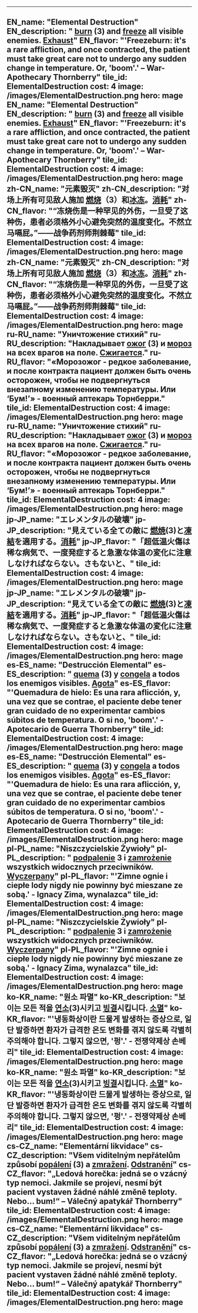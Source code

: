 ---

EN_name: "Elemental Destruction"
EN_description: " <u>burn</u> (3) and <u>freeze</u> all visible enemies. <u>Exhaust</u>"
EN_flavor: "'Freezeburn: it's a rare affliction, and once contracted, the patient must take great care not to undergo any sudden change in temperature. Or, 'boom'.' – War-Apothecary Thornberry"
tile_id: ElementalDestruction
cost: 4
image: /images/ElementalDestruction.png
hero: mage
EN_name: "Elemental Destruction"
EN_description: " <u>burn</u> (3) and <u>freeze</u> all visible enemies. <u>Exhaust</u>"
EN_flavor: "'Freezeburn: it's a rare affliction, and once contracted, the patient must take great care not to undergo any sudden change in temperature. Or, 'boom'.' – War-Apothecary Thornberry"
tile_id: ElementalDestruction
cost: 4
image: /images/ElementalDestruction.png
hero: mage
zh-CN_name: "元素毁灭"
zh-CN_description: "对场上所有可见敌人施加 <u>燃烧</u>（3）和<u>冰冻</u>。<u>消耗</u>"
zh-CN_flavor: "“冻烧伤是一种罕见的外伤，一旦受了这种伤，患者必须格外小心避免突然的温度变化。不然立马嗝屁。”——战争药剂师荆棘莓"
tile_id: ElementalDestruction
cost: 4
image: /images/ElementalDestruction.png
hero: mage
zh-CN_name: "元素毁灭"
zh-CN_description: "对场上所有可见敌人施加 <u>燃烧</u>（3）和<u>冰冻</u>。<u>消耗</u>"
zh-CN_flavor: "“冻烧伤是一种罕见的外伤，一旦受了这种伤，患者必须格外小心避免突然的温度变化。不然立马嗝屁。”——战争药剂师荆棘莓"
tile_id: ElementalDestruction
cost: 4
image: /images/ElementalDestruction.png
hero: mage
ru-RU_name: "Уничтожение стихий"
ru-RU_description: "Накладывает  <u>ожог</u> (3) и <u>мороз</u> на всех врагов на поле. <u>Сжигается</u>."
ru-RU_flavor: "«Морозожог - редкое заболевание, и после контракта пациент должен быть очень осторожен, чтобы не подвергнуться внезапному изменению температуры. Или ‘Бум!’» - военный аптекарь Торнберри."
tile_id: ElementalDestruction
cost: 4
image: /images/ElementalDestruction.png
hero: mage
ru-RU_name: "Уничтожение стихий"
ru-RU_description: "Накладывает  <u>ожог</u> (3) и <u>мороз</u> на всех врагов на поле. <u>Сжигается</u>."
ru-RU_flavor: "«Морозожог - редкое заболевание, и после контракта пациент должен быть очень осторожен, чтобы не подвергнуться внезапному изменению температуры. Или ‘Бум!’» - военный аптекарь Торнберри."
tile_id: ElementalDestruction
cost: 4
image: /images/ElementalDestruction.png
hero: mage
jp-JP_name: "エレメンタルの破壊"
jp-JP_description: "見えている全ての敵に <u>燃焼</u>(3)と<u>凍結</u>を適用する。<u>消耗</u>"
jp-JP_flavor: "「超低温火傷は稀な病気で、一度発症すると急激な体温の変化に注意しなければならない。さもないと、"
tile_id: ElementalDestruction
cost: 4
image: /images/ElementalDestruction.png
hero: mage
jp-JP_name: "エレメンタルの破壊"
jp-JP_description: "見えている全ての敵に <u>燃焼</u>(3)と<u>凍結</u>を適用する。<u>消耗</u>"
jp-JP_flavor: "「超低温火傷は稀な病気で、一度発症すると急激な体温の変化に注意しなければならない。さもないと、"
tile_id: ElementalDestruction
cost: 4
image: /images/ElementalDestruction.png
hero: mage
es-ES_name: "Destrucción Elemental"
es-ES_description: " <u>quema</u> (3) y <u>congela</u> a todos los enemigos visibles. <u>Agota</u>"
es-ES_flavor: "'Quemadura de hielo: Es una rara aflicción, y, una vez que se contrae, el paciente debe tener gran cuidado de no experimentar cambios súbitos de temperatura. O si no, 'boom'.' - Apotecario de Guerra Thornberry"
tile_id: ElementalDestruction
cost: 4
image: /images/ElementalDestruction.png
hero: mage
es-ES_name: "Destrucción Elemental"
es-ES_description: " <u>quema</u> (3) y <u>congela</u> a todos los enemigos visibles. <u>Agota</u>"
es-ES_flavor: "'Quemadura de hielo: Es una rara aflicción, y, una vez que se contrae, el paciente debe tener gran cuidado de no experimentar cambios súbitos de temperatura. O si no, 'boom'.' - Apotecario de Guerra Thornberry"
tile_id: ElementalDestruction
cost: 4
image: /images/ElementalDestruction.png
hero: mage
pl-PL_name: "Niszczycielskie Żywioły"
pl-PL_description: " <u>podpalenie</u> 3 i <u>zamrożenie</u> wszystkich widocznych przeciwników. <u>Wyczerpany</u>"
pl-PL_flavor: "'Zimne ognie i ciepłe lody nigdy nie powinny być mieszane ze sobą.' - Ignacy Zima, wynalazca"
tile_id: ElementalDestruction
cost: 4
image: /images/ElementalDestruction.png
hero: mage
pl-PL_name: "Niszczycielskie Żywioły"
pl-PL_description: " <u>podpalenie</u> 3 i <u>zamrożenie</u> wszystkich widocznych przeciwników. <u>Wyczerpany</u>"
pl-PL_flavor: "'Zimne ognie i ciepłe lody nigdy nie powinny być mieszane ze sobą.' - Ignacy Zima, wynalazca"
tile_id: ElementalDestruction
cost: 4
image: /images/ElementalDestruction.png
hero: mage
ko-KR_name: "원소 파멸"
ko-KR_description: "보이는 모든 적을  <u>연소</u>(3)시키고 <u>빙결</u>시킵니다. <u>소멸</u>"
ko-KR_flavor: "'냉동화상이란 드물게 발생하는 증상으로, 일단 발증하면 환자가 급격한 온도 변화를 겪지 않도록 각별히 주의해야 합니다. 그렇지 않으면, '펑'.' - 전쟁약제상 손베리"
tile_id: ElementalDestruction
cost: 4
image: /images/ElementalDestruction.png
hero: mage
ko-KR_name: "원소 파멸"
ko-KR_description: "보이는 모든 적을  <u>연소</u>(3)시키고 <u>빙결</u>시킵니다. <u>소멸</u>"
ko-KR_flavor: "'냉동화상이란 드물게 발생하는 증상으로, 일단 발증하면 환자가 급격한 온도 변화를 겪지 않도록 각별히 주의해야 합니다. 그렇지 않으면, '펑'.' - 전쟁약제상 손베리"
tile_id: ElementalDestruction
cost: 4
image: /images/ElementalDestruction.png
hero: mage
cs-CZ_name: "Elementární likvidace"
cs-CZ_description: "Všem viditelným nepřátelům způsobí  <u>popálení</u> (3) a <u>zmražení</u>. <u>Odstranění</u>"
cs-CZ_flavor: "„Ledová horečka: jedná se o vzácný typ nemoci. Jakmile se projeví, nesmí být pacient vystaven žádné náhlé změně teploty. Nebo... bum!“ – Válečný apatykář Thornberry"
tile_id: ElementalDestruction
cost: 4
image: /images/ElementalDestruction.png
hero: mage
cs-CZ_name: "Elementární likvidace"
cs-CZ_description: "Všem viditelným nepřátelům způsobí  <u>popálení</u> (3) a <u>zmražení</u>. <u>Odstranění</u>"
cs-CZ_flavor: "„Ledová horečka: jedná se o vzácný typ nemoci. Jakmile se projeví, nesmí být pacient vystaven žádné náhlé změně teploty. Nebo... bum!“ – Válečný apatykář Thornberry"
tile_id: ElementalDestruction
cost: 4
image: /images/ElementalDestruction.png
hero: mage
---